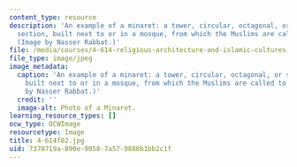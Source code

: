 ```yaml
---
content_type: resource
description: 'An example of a minaret: a tower, circular, octagonal, or square in
  section, built next to or in a mosque, from which the Muslims are called to prayer.
  (Image by Nasser Rabbat.)'
file: /media/courses/4-614-religious-architecture-and-islamic-cultures-fall-2002/7370719a890e90587a579880b1bb2c1f_4-614f02.jpg
file_type: image/jpeg
image_metadata:
  caption: 'An example of a minaret: a tower, circular, octagonal, or square in section,
    built next to or in a mosque, from which the Muslims are called to prayer. (Image
    by Nasser Rabbat.)'
  credit: ''
  image-alt: Photo of a Minaret.
learning_resource_types: []
ocw_type: OCWImage
resourcetype: Image
title: 4-614f02.jpg
uid: 7370719a-890e-9058-7a57-9880b1bb2c1f
---
```

